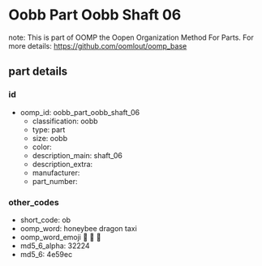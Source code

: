 # Oobb Part Oobb Shaft 06  

note: This is part of OOMP the Oopen Organization Method For Parts. For more details: https://github.com/oomlout/oomp_base

##  part details





### id
* oomp_id: oobb_part_oobb_shaft_06
  * classification: oobb
  * type: part
  * size: oobb
  * color: 
  * description_main: shaft_06
  * description_extra: 
  * manufacturer: 
  * part_number: 

### other_codes
* short_code: ob
* oomp_word: honeybee dragon taxi
* oomp_word_emoji :honeybee: :dragon: :taxi:
* md5_6_alpha: 32224
* md5_6: 4e59ec